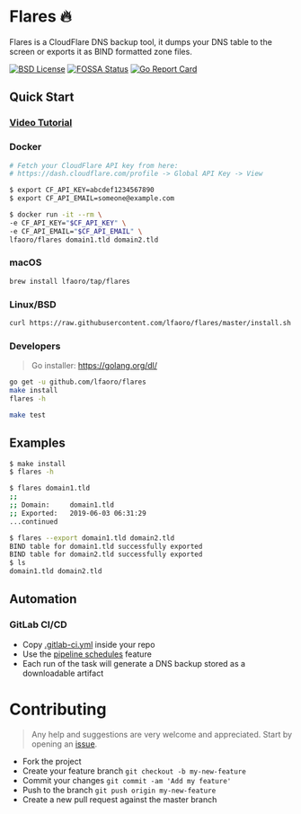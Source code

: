 # Flares 🔥

Flares is a CloudFlare DNS backup tool, it dumps your DNS table to the screen or exports it as BIND formatted zone 
files.

[![BSD License](https://img.shields.io/badge/license-BSD-blue.svg?style=flat)](LICENSE) 
[![FOSSA Status](https://app.fossa.io/api/projects/git%2Bgithub.com%2Flfaoro%2Fflares.svg?type=shield)](https://app.fossa.io/projects/git%2Bgithub.com%2Flfaoro%2Fflares?ref=badge_shield)
[![Go Report Card](https://goreportcard.com/badge/github.com/lfaoro/flares)](https://goreportcard.com/report/github.com/lfaoro/flares)

## Quick Start

### [Video Tutorial](https://asciinema.org/a/NLVa6TyQzvTEhnzZDdH1q79lO)

### Docker
```bash
# Fetch your CloudFlare API key from here:
# https://dash.cloudflare.com/profile -> Global API Key -> View

$ export CF_API_KEY=abcdef1234567890
$ export CF_API_EMAIL=someone@example.com

$ docker run -it --rm \
-e CF_API_KEY="$CF_API_KEY" \
-e CF_API_EMAIL="$CF_API_EMAIL" \
lfaoro/flares domain1.tld domain2.tld
```

### macOS
```bash
brew install lfaoro/tap/flares
```

### Linux/BSD
```bash
curl https://raw.githubusercontent.com/lfaoro/flares/master/install.sh | bash
```

### Developers
> Go installer: https://golang.org/dl/
```bash
go get -u github.com/lfaoro/flares
make install
flares -h

make test
```

## Examples

```bash
$ make install
$ flares -h

$ flares domain1.tld
;;
;; Domain:     domain1.tld
;; Exported:   2019-06-03 06:31:29
...continued

$ flares --export domain1.tld domain2.tld 
BIND table for domain1.tld successfully exported
BIND table for domain2.tld successfully exported
$ ls
domain1.tld domain2.tld
```

## Automation

### GitLab CI/CD

- Copy [.gitlab-ci.yml](.gitlab-ci.yml) inside your repo
- Use the [pipeline schedules](https://gitlab.com/help/user/project/pipelines/schedules) feature
- Each run of the task will generate a DNS backup stored as a downloadable artifact

# Contributing

> Any help and suggestions are very welcome and appreciated. Start by opening an [issue](https://github.com/lfaoro/flares/issues/new).

- Fork the project
- Create your feature branch `git checkout -b my-new-feature`
- Commit your changes `git commit -am 'Add my feature'`
- Push to the branch `git push origin my-new-feature`
- Create a new pull request against the master branch

